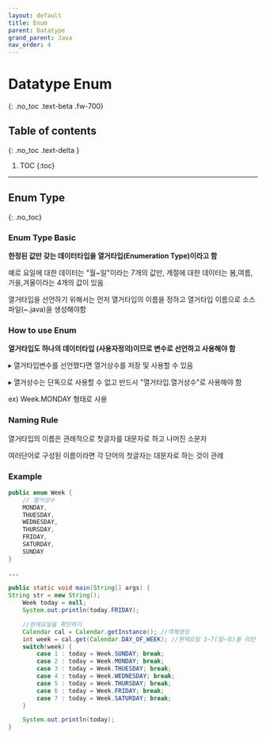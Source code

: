 ```yaml
---
layout: default
title: Enum
parent: Datatype
grand_parent: Java
nav_order: 4
---
```


# Datatype Enum
{: .no_toc .text-beta .fw-700}

## Table of contents
{: .no_toc .text-delta }

1. TOC
{:toc}

---

## Enum Type
{: .no_toc}

### Enum Type Basic

**한정된 값만 갖는 데이터타입을 열거타입(Enumeration Type)이라고 함**

예로 요일에 대한 데이터는 "월~일"이라는 7개의 값만, 계절에 대한 데이터는 봄,여름,가을,겨울이라는 4개의 값이 있음

열거타입을 선언하기 위해서는 먼저 열거타입의 이름을 정하고 열거타입 이름으로 소스파일(~.java)을 생성해야함

### How to use Enum

**열거타입도 하나의 데이터타입 (사용자정의)이므로 변수로 선언하고 사용해야 함**

&#9656; 열거타입변수를 선언했다면 열거상수를 저장 및 사용할 수 있음

&#9656; 열거상수는 단독으로 사용할 수 없고 반드시 "열거타입.열거상수"로 사용해야 함

ex) Week.MONDAY 형태로 사용

### Naming Rule

열거타입의 이름은 관례적으로 첫글자를 대문자로 하고 나머진 소문자

여러단어로 구성된 이름이라면 각 단어의 첫글자는 대문자로 하는 것이 관례

### Example

```java
public enum Week {
	// 열거상수
    MONDAY,
    THUESDAY,
    WEDNESDAY,
    THURSDAY,
    FRIDAY,
    SATURDAY,
    SUNDAY
}

...
    
public static void main(String[] args) {
String str = new String();
    Week today = null;
    System.out.println(today.FRIDAY);

    //현재요일을 확인하기
    Calendar cal = Calendar.getInstance(); //객체생성
    int week = cal.get(Calendar.DAY_OF_WEEK); //현재요일 1~7(일~토)를 리턴
    switch(week) {
        case 1 : today = Week.SUNDAY; break;
        case 2 : today = Week.MONDAY; break;
        case 3 : today = Week.THUESDAY; break;
        case 4 : today = Week.WEDNESDAY; break;
        case 5 : today = Week.THURSDAY; break;
        case 6 : today = Week.FRIDAY; break;
        case 7 : today = Week.SATURDAY; break;
    }

    System.out.println(today);
}
```
